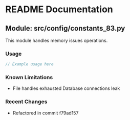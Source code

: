 # README Documentation

## Module: src/config/constants_83.py

This module handles memory issues operations.

### Usage

```java
// Example usage here
```

### Known Limitations

- File handles exhausted Database connections leak

### Recent Changes

- Refactored in commit f79ad157
